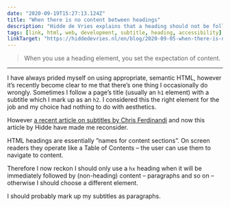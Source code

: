 ```yaml
---
date: "2020-09-19T15:27:13.124Z"
title: "When there is no content between headings"
description: "Hidde de Vries explains that a heading should not be followed by another heading without content in between"
tags: [link, html, web, development, subtitle, heading, accessibility]
linkTarget: "https://hiddedevries.nl/en/blog/2020-09-05-when-there-is-no-content-between-headings"
---
```

> When you use a heading element, you set the expectation of content.
---

I have always prided myself on using appropriate, semantic HTML, however it’s recently become clear to me that there’s one thing I occasionally do wrongly. Sometimes I follow a page’s title (usually an `h1` element) with a subtitle which I mark up as an `h2`. I considered this the right element for the job and my choice had nothing to do with aesthetics. 

However [a recent article on subtitles by Chris Ferdinandi](https://fuzzylogic.me/posts/2020-08-02-how-to-create-accessible-subtitles-on-go-make-things/) and now this article by Hidde have made me reconsider. 

HTML headings are essentially ”names for content sections”. On screen readers they operate like a Table of Contents – the user can use them to navigate to content.

Therefore I now reckon I should only use a `hx` heading when it will be immediately followed by (non-heading) content – paragraphs and so on – otherwise I should choose a different element. 

I should probably mark up my subtitles as paragraphs.
